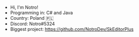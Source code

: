 - Hi, I'm Notro!
- Programming in: C# and Java
- Country: Poland 🇵🇱
- Discord: Notro#5324
- Biggest project: https://github.com/NotroDev/SkEditorPlus
